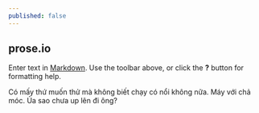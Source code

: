 ```yaml
---
published: false
---
```



## prose.io

Enter text in [Markdown](http://daringfireball.net/projects/markdown/). Use the toolbar above, or click the **?** button for formatting help.

Có mấy thứ muốn thử mà không biết chạy có nổi không nữa. Máy với chả móc. Ủa sao chưa up lên đi ông?
